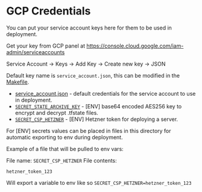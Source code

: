 # GCP Credentials

You can put your service account keys here for them to be used in deployment.

Get your key from GCP panel at https://console.cloud.google.com/iam-admin/serviceaccounts

Service Account -> Keys -> Add Key -> Create new key -> JSON

Default key name is `service_account.json`, this can be modified in the [Makefile](../Makefile).

- [service_account.json](./service_account.json) - default credentials for the service account to use in deployment.
- [`SECRET_STATE_ARCHIVE_KEY`](./SECRET_STATE_ARCHIVE_KEY) - [ENV] base64 encoded AES256 key to encrypt and decrypt .tfstate files.
- [`SECRET_CSP_HETZNER`](./SECRET_CSP_HETZNER) - [ENV] Hetzner token for deploying a server.

For [ENV] secrets values can be placed in files in this directory for automatic exporting to env during deployment.

Example of a file that will be pulled to env vars:

File name: `SECRET_CSP_HETZNER`
File contents:
```
hetzner_token_123
```

Will export a variable to env like so `SECRET_CSP_HETZNER=hetzner_token_123`
